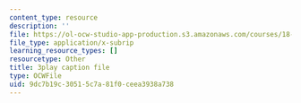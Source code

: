 ```yaml
---
content_type: resource
description: ''
file: https://ol-ocw-studio-app-production.s3.amazonaws.com/courses/18-06sc-linear-algebra-fall-2011/9dc7b19c30515c7a81f0ceea3938a738_t-n4a18AW08.vtt
file_type: application/x-subrip
learning_resource_types: []
resourcetype: Other
title: 3play caption file
type: OCWFile
uid: 9dc7b19c-3051-5c7a-81f0-ceea3938a738
---
```


